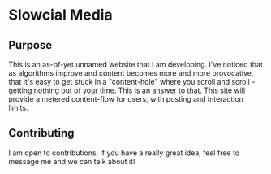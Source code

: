 
# Slowcial Media

## Purpose

This is an as-of-yet unnamed website that I am developing. I've noticed that as algorithms improve and content becomes more and more provocative, that it's easy to get stuck in a "content-hole" where you scroll and scroll - getting nothing out of your time. This is an answer to that. This site will provide a metered content-flow for users, with posting and interaction limits. 


## Contributing

I am open to contributions. If you have a really great idea, feel free to message me and we can talk about it!

